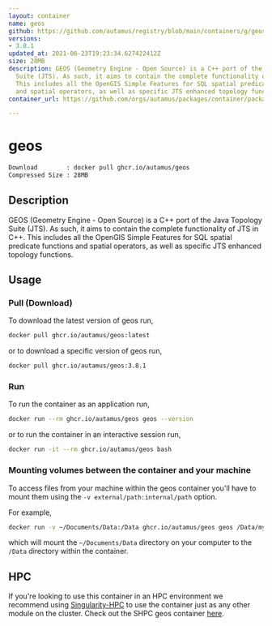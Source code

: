 ```yaml
---
layout: container
name: geos
github: https://github.com/autamus/registry/blob/main/containers/g/geos/spack.yaml
versions:
- 3.8.1
updated_at: 2021-06-23T19:23:34.627422412Z
size: 28MB
description: GEOS (Geometry Engine - Open Source) is a C++ port of the Java Topology
  Suite (JTS). As such, it aims to contain the complete functionality of JTS in C++.
  This includes all the OpenGIS Simple Features for SQL spatial predicate functions
  and spatial operators, as well as specific JTS enhanced topology functions.
container_url: https://github.com/orgs/autamus/packages/container/package/geos

---
```

# geos
```bash 
Download        : docker pull ghcr.io/autamus/geos
Compressed Size : 28MB
```

## Description
GEOS (Geometry Engine - Open Source) is a C++ port of the Java Topology Suite (JTS). As such, it aims to contain the complete functionality of JTS in C++. This includes all the OpenGIS Simple Features for SQL spatial predicate functions and spatial operators, as well as specific JTS enhanced topology functions.

## Usage
### Pull (Download)
To download the latest version of geos run,

```bash
docker pull ghcr.io/autamus/geos:latest
```

or to download a specific version of geos run,

```bash
docker pull ghcr.io/autamus/geos:3.8.1
```
### Run
To run the container as an application run,
```bash
docker run --rm ghcr.io/autamus/geos geos --version
```

or to run the container in an interactive session run,
```bash
docker run -it --rm ghcr.io/autamus/geos bash
```

### Mounting volumes between the container and your machine
To access files from your machine within the geos container you'll have to mount them using the `-v external/path:internal/path` option.

For example,
```bash
docker run -v ~/Documents/Data:/Data ghcr.io/autamus/geos geos /Data/myData.csv
```
which will mount the `~/Documents/Data` directory on your computer to the `/Data` directory within the container.

## HPC
If you're looking to use this container in an HPC environment we recommend using [Singularity-HPC](https://singularity-hpc.readthedocs.io) to use the container just as any other module on the cluster. Check out the SHPC geos container [here](https://singularityhub.github.io/singularity-hpc/r/ghcr.io-autamus-geos/).
